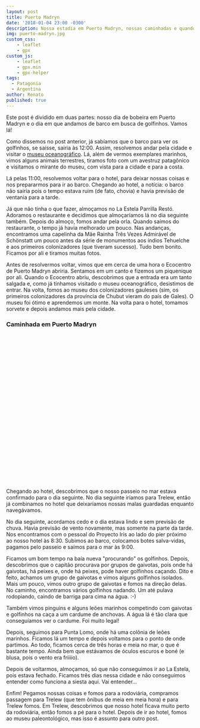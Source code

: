 ```yaml
---
layout: post
title: Puerto Madryn
date: '2018-01-04 23:00 -0300'
description: Nossa estadia em Puerto Madryn, nossas caminhadas e quando vimos golfinhos!
img: puerto-madryn.jpg
custom_css:
    - leaflet
    - gpx
custom_js:
    - leaflet
    - gpx.min
    - gpx-helper
tags:
  - Patagonia
  - Argentina
author: Renato
published: true
---
```


Este post é dividido em duas partes: nosso dia de bobeira em Puerto Madryn
e o dia em que andamos de barco em busca de golfinhos. Vamos lá!

Como dissemos no post anterior, já sabíamos que o barco para ver os golfinhos,
se saísse, sairia às 12:00. Assim, resolvemos andar pela cidade e visitar
o [museu
oceanográfico](https://www.interpatagonia.com/puertomadryn/museo-ciencias-naturales-oceanografico.html).
Lá, além de vermos exemplares marinhos, vimos alguns animais terrestres,
tiramos foto com um avestruz patagônico e visitamos o mirante do museu, com
vista para a cidade e para a costa.

Lá pelas 11:00, resolvemos voltar para o hotel, para deixar nossas coisas e nos
prepararmos para ir ao barco. Chegando ao hotel, a notícia: o barco não sairia
pois o tempo estava ruim (de fato, chovia) e havia previsão de ventania para
a tarde.

Já que não tinha o que fazer, almoçamos no La Estela Parrilla Restó. Adoramos
o restaurante e decidimos que almoçaríamos lá no dia seguinte também. Depois do
almoço, fomos andar pela orla. Quando saímos do restaurante, o tempo já havia
melhorado um pouco. Nas andanças, encontramos uma capelinha da Mãe Rainha Três
Vezes Admirável de Schönstatt um pouco antes da série de monumentos aos índios
Tehuelche e aos primeiros colonizadores (que tiveram sucesso). Tudo bem bonito.
Ficamos por ali e tiramos muitas fotos.

Antes de resolvermos voltar, vimos que em cerca de uma hora o Ecocentro de
Puerto Madryn abriria. Sentamos em um canto e fizemos um piquenique por ali.
Quando o Ecocentro abriu, descobrimos que a entrada era um tanto salgada e,
como já tínhamos visitado o museu oceanográfico, desistimos de entrar. Na
volta, fomos ao museu dos colonizadores gauleses (sim, os primeiros
colonizadores da província de Chubut vieram do país de Gales). O museu foi
ótimo e aprendemos um monte. Na volta para o hotel, tomamos sorvete e depois
andamos mais pela cidade.

<div class="gpx" id="gpx">
 <h3>Caminhada em Puerto Madryn</h3>
 <span class="start"></span>

 <div id="map" class="map leaflet-container" style="height: 400px; position:relative;"></div>

 <div style="display: none;">
  <ul class="info">
   <li>Distância:&nbsp;<span class="distance"></span>&nbsp;m</li>&mdash; 
   <li>Duração:&nbsp;<span class="duration"></span></li>&mdash; 
   <li>Passo:&nbsp;<span class="pace"></span>/km</li>&mdash; 
   <li>Velocidade:&nbsp;<span class="speed"></span>/km</li>&mdash;
  </ul>
 </div>
</div>

<script>
    var gpx = '{{site.baseurl}}/assets/gpx/2018-01-04-puerto-madryn.gpx';
    display_gpx('gpx', 'map', gpx);
</script>

Chegando ao hotel, descobrimos que o nosso passeio no mar estava confirmado
para o dia seguinte. No dia seguinte iríamos para Trelew, então já combinamos
no hotel que deixaríamos nossas malas guardadas enquanto navegávamos.

No dia seguinte, acordamos cedo e o dia estava lindo e sem previsão de chuva.
Havia previsão de vento novamente, mas somente na parte da tarde. Nos
encontramos com o pessoal do Proyecto Iris ao lado do píer próximo ao nosso
hotel às 8:30. Subimos ao barco, colocamos botes salva-vidas, pagamos pelo
passeio e saímos para o mar às 9:00.

Ficamos um bom tempo na baía nueva "procurando" os golfinhos. Depois,
descobrimos que o capitão procurava por grupos de gaivotas, pois onde há
gaivotas, há peixes e, onde há peixes, pode haver golfinhos caçando. Dito
e feito, achamos um grupo de gaivotas e vimos alguns golfinhos isolados. Mais
um pouco, vimos outro grupo de gaivotas e fomos na direção delas. No caminho,
encontramos vários golfinhos nadando. Um até pulava rodopiando, caindo de
barriga para cima na água. :-)

Também vimos pinguins e alguns leões marinhos competindo com gaivotas
e golfinhos na caça a um cardume de anchovas. A água lá é tão clara que
conseguíamos ver o cardume. Foi muito legal!

Depois, seguimos para Punta Lomo, onde há uma colônia de leões marinhos.
Ficamos lá um tempo e depois voltamos para o ponto de onde partimos. Ao todo,
ficamos cerca de três horas e meia no mar, o que é bastante tempo. Ainda bem
que estávamos de óculos escuros e boné (e blusa, pois o vento era friiiio).

Depois de voltarmos, almoçamos, só que não conseguimos ir ao La Estela, pois
estava fechado. Ficamos três dias nessa cidade e não conseguimos entender como
funciona a siesta aqui. Vai entender...

Enfim! Pegamos nossas coisas e fomos para a rodoviária, compramos passagem para
Trelew (que tem ônibus de meia em meia hora) e para Trelew fomos. Em Trelew,
descobrimos que nosso hotel ficava muito perto da rodoviária, então fomos a pé
para o hotel. Depois de ir ao hotel, fomos ao museu paleontológico, mas isso
é assunto para outro post.
